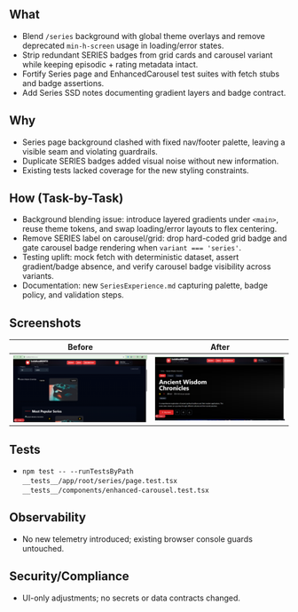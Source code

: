 ## What
- Blend `/series` background with global theme overlays and remove deprecated `min-h-screen` usage in loading/error states.
- Strip redundant SERIES badges from grid cards and carousel variant while keeping episodic + rating metadata intact.
- Fortify Series page and EnhancedCarousel test suites with fetch stubs and badge assertions.
- Add Series SSD notes documenting gradient layers and badge contract.

## Why
- Series page background clashed with fixed nav/footer palette, leaving a visible seam and violating guardrails.
- Duplicate SERIES badges added visual noise without new information.
- Existing tests lacked coverage for the new styling constraints.

## How (Task-by-Task)
- Background blending issue: introduce layered gradients under `<main>`, reuse theme tokens, and swap loading/error layouts to flex centering.
- Remove SERIES label on carousel/grid: drop hard-coded grid badge and gate carousel badge rendering when `variant === 'series'`.
- Testing uplift: mock fetch with deterministic dataset, assert gradient/badge absence, and verify carousel badge visibility across variants.
- Documentation: new `SeriesExperience.md` capturing palette, badge policy, and validation steps.

## Screenshots
| Before | After |
| --- | --- |
| ![Series page before](artifacts/series-page/screenshoot/before.png) | ![Series page after](artifacts/series-page/screenshoot/after.png) |

## Tests
- `npm test -- --runTestsByPath __tests__/app/root/series/page.test.tsx __tests__/components/enhanced-carousel.test.tsx`

## Observability
- No new telemetry introduced; existing browser console guards untouched.

## Security/Compliance
- UI-only adjustments; no secrets or data contracts changed.

